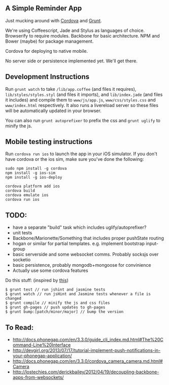 ## A Simple Reminder App

Just mucking around with [Cordova](http://cordova.apache.org/) and [Grunt](http://gruntjs.com/).

We're using Coffeescript, Jade and Stylus as languages of choice. Browserify to require modules. Backbone for basic architecture. NPM and Bower (maybe) for package management.

Cordova for deploying to native mobile.

No server side or persistence implemented yet. We'll get there.


## Development Instructions

Run `grunt watch` to take `/lib/app.coffee` (and files it requires), `lib/styles/styles.styl` (and files it imports), and `lib/index.jade` (and files it includes) and compile them to `www/js/app.js`, `www/css/styles.css` and `www/index.html` respectively. It also runs a livereload server so these files will be automatically updated in your browser.

You can also run `grunt autoprefixer` to prefix the css and `grunt uglify` to minify the js.


## Mobile testing instructions

Run `cordova run ios` to launch the app in your iOS simulator. If you don't have cordova or the ios sim, make sure you've done the following:

```
sudo npm install -g cordova
npm install -g ios-sim
npm install -g ios-deploy
 
cordova platform add ios
cordova build
cordova emulate ios
cordova run ios
```


## TODO:

- have a separate "build" task which includes uglify/autoprefixer?
- unit tests
- Backbone/Marionette/Something that includes proper pushState routing
- hogan or similar for partial templates. e.g. implement bootstrap input-group
- basic serverside and some websocket comms. Probably socksjs over socketio
- basic persistence, probably mongodb+mongoose for convinience
- Actually use some cordova features

Do this stuff: (inspired by [this](https://github.com/bertrand-caron/bootstrap-timepicker))
```
$ grunt test // run jshint and jasmine tests
$ grunt watch // run jsHint and Jasmine tests whenever a file is changed
$ grunt compile // minify the js and css files
$ grunt gh-pages // push updates to gh-pages
$ grunt bump:[patch/minor/major] // bump the version
```

## To Read:

- http://docs.phonegap.com/en/3.3.0/guide_cli_index.md.html#The%20Command-Line%20Interface
- http://devgirl.org/2013/07/17/tutorial-implement-push-notifications-in-your-phonegap-application/
- http://docs.phonegap.com/en/3.3.0/cordova_camera_camera.md.html#Camera
- http://lostechies.com/derickbailey/2012/04/19/decoupling-backbone-apps-from-websockets/



